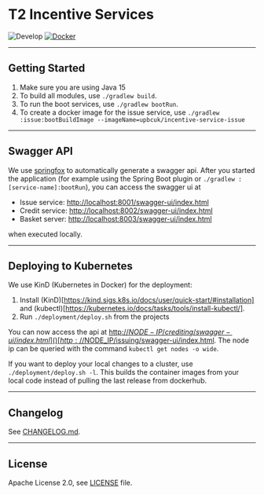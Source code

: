 # T2 Incentive Services

![Develop](https://github.com/upbcuk/incentive-services/workflows/Default%20workflow/badge.svg?branch=develop) [![Docker](https://img.shields.io/docker/cloud/build/eaudeweb/scratch?label=docker&style=flat)](https://hub.docker.com/repository/docker/upbcuk/incentive-service-issue/tags)

----

## Getting Started

1. Make sure you are using Java 15
2. To build all modules, use `./gradlew build`.
3. To run the boot services, use `./gradlew bootRun`.
4. To create a docker image for the issue service, use `./gradlew :issue:bootBuildImage --imageName=upbcuk/incentive-service-issue`

---

## Swagger API

We use [springfox](http://springfox.github.io/springfox/docs/current/) to automatically generate a swagger api. After you started the application (for example using the Spring Boot plugin or `./gradlew :[service-name]:bootRun`), you can access the swagger ui at 
 - Issue service: [http://localhost:8001/swagger-ui/index.html](http://localhost:8001/swagger-ui/index.html) 
- Credit service: [http://localhost:8002/swagger-ui/index.html](http://localhost:8002/swagger-ui/index.html)
- Basket server: [http://localhost:8003/swagger-ui/index.html](http://localhost:8003/swagger-ui/index.html)

when executed locally.


---

## Deploying to Kubernetes

We use KinD (Kubernetes in Docker) for the deployment:
 1. Install (KinD)[https://kind.sigs.k8s.io/docs/user/quick-start/#installation] and (kubectl)[https://kubernetes.io/docs/tasks/tools/install-kubectl/].
 2. Run `./deployment/deploy.sh` from the projects

You can now access the api at [http://$NODE-IP/crediting/swagger-ui/index.html]() [http://$NODE_IP/issuing/swagger-ui/index.html](). The node ip can be queried with the command `kubectl get nodes -o wide`.

If you want to deploy your local changes to a cluster, use `./deployment/deploy.sh -l`. This builds the container images from your local code instead of pulling the last release from dockerhub. 

---

## Changelog

See [CHANGELOG.md](CHANGELOG.md).

---

## License

Apache License 2.0, see [LICENSE](LICENSE) file.
